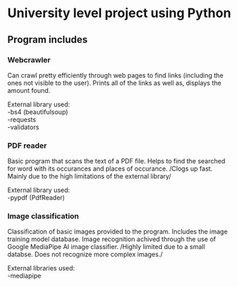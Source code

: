 # University level project using Python

## Program includes
### Webcrawler
Can crawl pretty efficiently through web pages to find links (including the ones not visible to the user). Prints all of the links as well as, displays the amount found.

External library used:  
-bs4 (beautifulsoup)   
-requests  
-validators   

### PDF reader
Basic program that scans the text of a PDF file. Helps to find the searched for word with its occurances and places of occurance.
/Clogs up fast. Mainly due to the high limitations of the external library/

External library used:  
-pypdf (PdfReader)  

### Image classification
Classification of basic images provided to the program. Includes the image training model database. Image recognition achived through the use of Google MediaPipe AI image classifier.
/Highly limited due to a small databse. Does not recognize more complex images./

External libraries used:  
-mediapipe  
